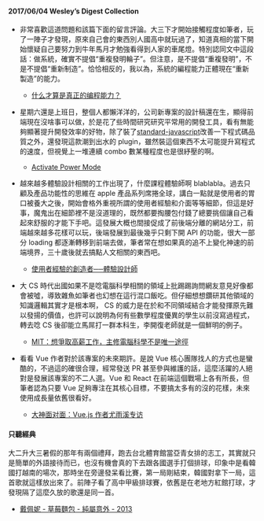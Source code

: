 #### 2017/06/04 Wesley’s Digest Collection

- 非常喜歡這道問題和該篇下面的留言評論。大三下才開始接觸程度如筆者，玩了一陣子才發現，原來自己會的東西別人國高中就玩過了，知道真相的當下開始懷疑自己要努力到牛年馬月才勉強看得到人家的車尾燈。特別認同文中這段話：做系統，確實不提倡“重複發明輪子”。但注意，是不提倡“重複發明”，不是不提倡“重新制造”。恰恰相反的，我以為，系統的編程能力正體現在“重新製造”的能力。
  - [什么才算是真正的编程能力？](https://www.zhihu.com/question/31034164?utm_content=buffer27dd2&utm_medium=social&utm_source=facebook.com&utm_campaign=buffer)
  
- 星期六還是上班日，整個人都懶洋洋的，公司新專案的設計稿還在生，顯得前端現在沒啥事可以做，於是花了些時間研究研究平常用的開發工具，看有無能夠顯著提升開發效率的好物，除了裝了[standard-javascript](https://github.com/feross/standard)改善一下程式碼品質之外，還發現這款潮到出水的 plugin，雖然裝這個東西不太可能提升寫程式的速度，但視覺上一堆連續 combo 數某種程度也是很紓壓的啊。
  - [Activate Power Mode](https://atom.io/packages/activate-power-mode)
  
- 越來越多體驗設計相關的工作出現了，什麼課程體驗師啊 blablabla。過去只顧及產品功能性的思維在 apple 產品系列席捲全球，講白一點就是使用者的胃口被養大之後，開始會格外重視所謂的使用者經驗和介面等等細節，但這是好事，魔鬼出在細節裡不是沒道理的，既然都要掏腰包付錢了總要挑個讓自己看起來舒服的才能下手吧。這發展大概也間接促成了前後端分離的網站分工，前端越來越多花樣可以玩，後端發展到最後幾乎只剩下開 API 的功能，很大一部分 loading 都逐漸轉移到前端去做，筆者常在想如果真的追不上變化神速的前端境界，三十歲後就去搞點人文相關的東西吧。
  - [使用者經驗的創造者──體驗設計師](https://www.bnext.com.tw/article/44719/user-experience-designer)
  
- 大 CS 時代出國如果不是唸電腦科學相關的領域上批踢踢詢問網友意見好像都會被噓，導致雜魚如筆者也幻想在這行混口飯吃。但仔細想想鑽研其他領域的知識邏輯其實才是根本啊， CS 的威力是在於和不同領域結合才能發揮原先難以發揚的價值，也許可以說明為何有些數學程度優異的學生以前沒寫過程式，轉去唸 CS 後卻能立馬屌打一群本科生，李開復老師就是一個鮮明的例子。
  - [MIT：想爭取高薪工作，主修電腦科學不是唯一途徑](https://technews.tw/2017/06/02/computer-science-not-only-way-to-do-high-paying-job/?utm_content=buffer5df96&utm_medium=social&utm_source=facebook.com&utm_campaign=buffer)


- 看看 Vue 作者對於該專案的未來期許。是說 Vue 核心團隊找人的方式也是蠻酷的，不過這的確很合理，經常發送 PR 甚至參與維護的話，這麼活躍的人絕對是發展該專案的不二人選。Vue 和 React 在前端這個戰場上各有所長，但筆者認為只要 Vue 足夠專注在其核心目標，不要搞太多有的沒的花樣，未來使用成長量依舊很看好。
  - [大神面对面：Vue.js 作者尤雨溪专访](https://zhuanlan.zhihu.com/p/27205354)





#### 只聽經典
大二升大三暑假的那年有兩個禮拜，跑去台北體育館當亞青女排的志工，其實就只是簡單的外語接待而已，也沒有機會真的下去跟各國選手打個排球，印象中是看韓國打越南的場次，那時坐在旁邊發呆看比賽，第一局剛結束，韓國對拿下一局，這首歌就這樣放出來了。前陣子看了高中甲級排球賽，依舊是在老地方紅館打球，才發現隔了這麼久放的歌還是同一首。
- [戴佩妮 - 草莓麵包 - 純屬意外 - 2013](https://www.youtube.com/watch?v=GPaW5avYUis)